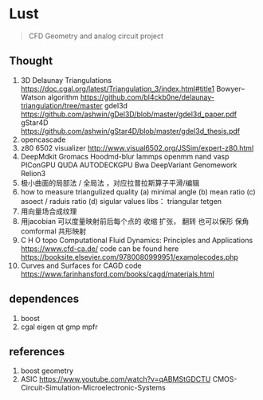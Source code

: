 # Lust 

> CFD Geometry and analog circuit project


## Thought

1. 3D Delaunay Triangulations https://doc.cgal.org/latest/Triangulation_3/index.html#title1
Bowyer–Watson algorithm https://github.com/bl4ckb0ne/delaunay-triangulation/tree/master
gdel3d https://github.com/ashwin/gDel3D/blob/master/gdel3d_paper.pdf
gStar4D https://github.com/ashwin/gStar4D/blob/master/gdel3d_thesis.pdf
2. opencascade
3. z80 6502 visualizer http://www.visual6502.org/JSSim/expert-z80.html
4. 
	DeepMdkit 
	Gromacs Hoodmd-blur lammps openmm nand 
	vasp
	PIConGPU QUDA
	AUTODECKGPU Bwa DeepVariant 
	Genomework Relion3
5. 极小曲面的局部法 / 全局法 ，对应拉普拉斯算子平滑/编辑
6. how to measure triangulized quality 
	(a) minimal angle 
	(b) mean ratio
	(c) asoect / raduis ratio
	(d) sigular values
libs： triangular tetgen
7. 用向量场合成纹理
8. 用jacobian 可以度量映射前后每个点的 收缩 扩张， 翻转
	也可以保形 保角 comformal 共形映射
9. C H O topo Computational Fluid Dynamics: Principles and Applications https://www.cfd-ca.de/
	code can be found here https://booksite.elsevier.com/9780080999951/examplecodes.php
10. Curves and Surfaces for CAGD
	code https://www.farinhansford.com/books/cagd/materials.html

## dependences
1. boost 
2. cgal eigen qt gmp mpfr

## references

1. boost geometry
2. ASIC https://www.youtube.com/watch?v=qABMStGDCTU CMOS-Circuit-Simulation-Microelectronic-Systems
